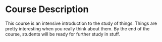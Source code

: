 # Course Description

This course is an intensive introduction to the study of things. Things are pretty interesting when you really think about them. By the end of the course, students will be ready for further study in stuff.
